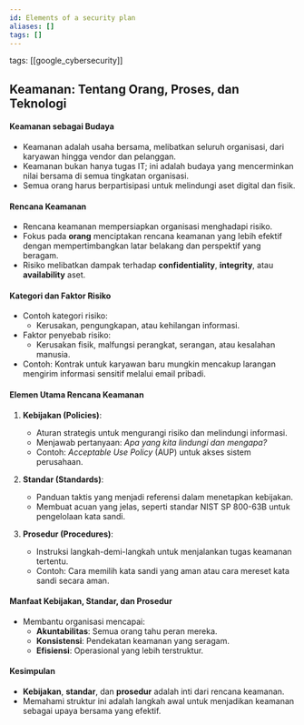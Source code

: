 ```yaml
---
id: Elements of a security plan
aliases: []
tags: []
---
```


tags: [[google_cybersecurity]]

## **Keamanan: Tentang Orang, Proses, dan Teknologi**

#### **Keamanan sebagai Budaya**

- Keamanan adalah usaha bersama, melibatkan seluruh organisasi, dari karyawan hingga vendor dan pelanggan.
- Keamanan bukan hanya tugas IT; ini adalah budaya yang mencerminkan nilai bersama di semua tingkatan organisasi.
- Semua orang harus berpartisipasi untuk melindungi aset digital dan fisik.

#### **Rencana Keamanan**

- Rencana keamanan mempersiapkan organisasi menghadapi risiko.
- Fokus pada **orang** menciptakan rencana keamanan yang lebih efektif dengan mempertimbangkan latar belakang dan perspektif yang beragam.
- Risiko melibatkan dampak terhadap **confidentiality**, **integrity**, atau **availability** aset.

#### **Kategori dan Faktor Risiko**

- Contoh kategori risiko:
  - Kerusakan, pengungkapan, atau kehilangan informasi.
- Faktor penyebab risiko:
  - Kerusakan fisik, malfungsi perangkat, serangan, atau kesalahan manusia.
- Contoh: Kontrak untuk karyawan baru mungkin mencakup larangan mengirim informasi sensitif melalui email pribadi.

#### **Elemen Utama Rencana Keamanan**

1. **Kebijakan (Policies)**:

   - Aturan strategis untuk mengurangi risiko dan melindungi informasi.
   - Menjawab pertanyaan: _Apa yang kita lindungi dan mengapa?_
   - Contoh: _Acceptable Use Policy_ (AUP) untuk akses sistem perusahaan.

2. **Standar (Standards)**:

   - Panduan taktis yang menjadi referensi dalam menetapkan kebijakan.
   - Membuat acuan yang jelas, seperti standar NIST SP 800-63B untuk pengelolaan kata sandi.

3. **Prosedur (Procedures)**:
   - Instruksi langkah-demi-langkah untuk menjalankan tugas keamanan tertentu.
   - Contoh: Cara memilih kata sandi yang aman atau cara mereset kata sandi secara aman.

#### **Manfaat Kebijakan, Standar, dan Prosedur**

- Membantu organisasi mencapai:
  - **Akuntabilitas**: Semua orang tahu peran mereka.
  - **Konsistensi**: Pendekatan keamanan yang seragam.
  - **Efisiensi**: Operasional yang lebih terstruktur.

#### **Kesimpulan**

- **Kebijakan**, **standar**, dan **prosedur** adalah inti dari rencana keamanan.
- Memahami struktur ini adalah langkah awal untuk menjadikan keamanan sebagai upaya bersama yang efektif.
